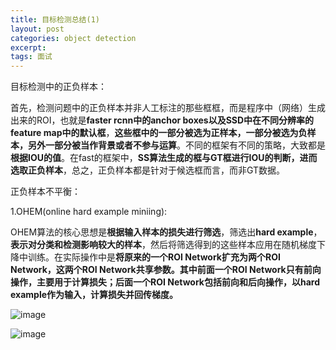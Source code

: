 ```yaml
---
title: 目标检测总结(1)
layout: post
categories: object detection
excerpt: 
tags: 面试
---
```


目标检测中的正负样本：

首先，检测问题中的正负样本并非人工标注的那些框框，而是程序中（网络）生成出来的ROI，也就是**faster rcnn中的anchor boxes以及SSD中在不同分辨率的feature map中的默认框**，**这些框中的一部分被选为正样本，一部分被选为负样本，另外一部分被当作背景或者不参与运算**。不同的框架有不同的策略，大致都是**根据IOU的值**。在fast的框架中，**SS算法生成的框与GT框进行IOU的判断，进而选取正负样本**，总之，正负样本都是针对于候选框而言，而非GT数据。

正负样本不平衡：

1.OHEM(online hard example miniing):

OHEM算法的核心思想是**根据输入样本的损失进行筛选**，筛选出**hard example**，**表示对分类和检测影响较大的样本**，然后将筛选得到的这些样本应用在随机梯度下降中训练。在实际操作中是**将原来的一个ROI Network扩充为两个ROI Network，这两个ROI Network共享参数。其中前面一个ROI Network只有前向操作，主要用于计算损失；后面一个ROI Network包括前向和后向操作，以hard example作为输入，计算损失并回传梯度。**

![image](https://ws1.sinaimg.cn/large/006tNbRwly1fw5i2ae6ocj31kw0gqe1l.jpg)

![image](https://ws3.sinaimg.cn/large/006tNbRwly1fw5i4zdhp7j31kw0uqkjd.jpg)

